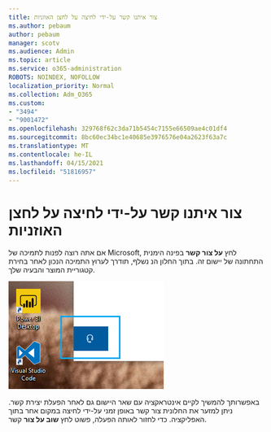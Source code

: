 ```yaml
---
title: צור איתנו קשר על-ידי לחיצה על לחצן האוזניות
ms.author: pebaum
author: pebaum
manager: scotv
ms.audience: Admin
ms.topic: article
ms.service: o365-administration
ROBOTS: NOINDEX, NOFOLLOW
localization_priority: Normal
ms.collection: Adm_O365
ms.custom:
- "3494"
- "9001472"
ms.openlocfilehash: 329768f62c3da71b5454c7155e66509ae4c01df4
ms.sourcegitcommit: 8bc60ec34bc1e40685e3976576e04a2623f63a7c
ms.translationtype: MT
ms.contentlocale: he-IL
ms.lasthandoff: 04/15/2021
ms.locfileid: "51816957"
---
```

# <a name="contact-us-by-clicking-the-headphone-button"></a>צור איתנו קשר על-ידי לחיצה על לחצן האוזניות

אם אתה רוצה לפנות לתמיכה של Microsoft, לחץ **על צור קשר** בפינה הימנית התחתונה של יישום זה. בתוך החלון הנ נשלף, תודרך לערוץ התמיכה הנכון לאחר בחירת קטגוריית המוצר והבעיה שלך.

![פנה אלינו על-ידי לחיצה על סמל האוזניות.](media/contact-us-headphone-icon.png)

באפשרותך להמשיך לקיים אינטראקציה עם שאר היישום גם לאחר הפעלת יצירת קשר. ניתן למזער את החלונית צור קשר באופן זמני על-ידי לחיצה במקום אחר בתוך האפליקציה. כדי לחזור לאותה הפעלה, פשוט לחץ **שוב על צור** קשר.
